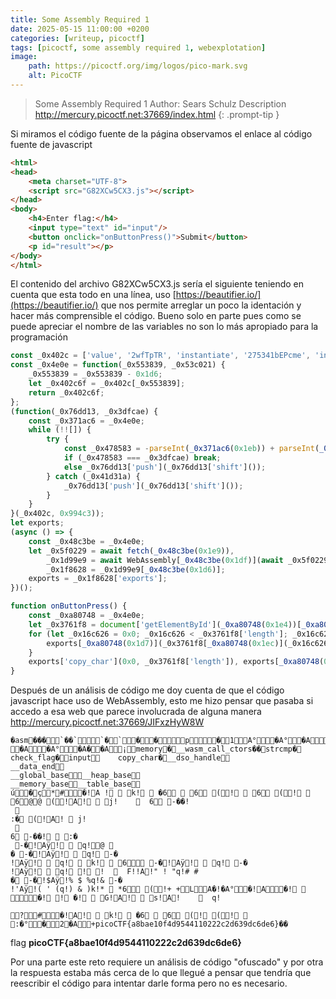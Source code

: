 ```yaml
---
title: Some Assembly Required 1
date: 2025-05-15 11:00:00 +0200
categories: [writeup, picoctf]
tags: [picoctf, some assembly required 1, webexplotation]     
image:
    path: https://picoctf.org/img/logos/pico-mark.svg
    alt: PicoCTF
---
```


>Some Assembly Required 1
Author: Sears Schulz
Description
http://mercury.picoctf.net:37669/index.html
{: .prompt-tip }


Si miramos el código fuente de la página observamos el enlace al código fuente de javascript 

``` html
<html>
<head>
	<meta charset="UTF-8">
	<script src="G82XCw5CX3.js"></script>
</head>
<body>
	<h4>Enter flag:</h4>
	<input type="text" id="input"/>
	<button onclick="onButtonPress()">Submit</button>
	<p id="result"></p>
</body>
</html>
```

El contenido del archivo G82XCw5CX3.js sería el siguiente teniendo en cuenta que esta todo en una línea, uso [https://beautifier.io/](https://beautifier.io/) que nos permite arreglar un poco la identación y hacer más comprensible el código. Bueno solo en parte pues
como se puede apreciar el nombre de las variables no son lo más apropiado para la programación

``` javascript
const _0x402c = ['value', '2wfTpTR', 'instantiate', '275341bEPcme', 'innerHTML', '1195047NznhZg', '1qfevql', 'input', '1699808QuoWhA', 'Correct!', 'check_flag', 'Incorrect!', './JIFxzHyW8W', '23SMpAuA', '802698XOMSrr', 'charCodeAt', '474547vVoGDO', 'getElementById', 'instance', 'copy_char', '43591XxcWUl', '504454llVtzW', 'arrayBuffer', '2NIQmVj', 'result'];
const _0x4e0e = function(_0x553839, _0x53c021) {
    _0x553839 = _0x553839 - 0x1d6;
    let _0x402c6f = _0x402c[_0x553839];
    return _0x402c6f;
};
(function(_0x76dd13, _0x3dfcae) {
    const _0x371ac6 = _0x4e0e;
    while (!![]) {
        try {
            const _0x478583 = -parseInt(_0x371ac6(0x1eb)) + parseInt(_0x371ac6(0x1ed)) + -parseInt(_0x371ac6(0x1db)) * -parseInt(_0x371ac6(0x1d9)) + -parseInt(_0x371ac6(0x1e2)) * -parseInt(_0x371ac6(0x1e3)) + -parseInt(_0x371ac6(0x1de)) * parseInt(_0x371ac6(0x1e0)) + parseInt(_0x371ac6(0x1d8)) * parseInt(_0x371ac6(0x1ea)) + -parseInt(_0x371ac6(0x1e5));
            if (_0x478583 === _0x3dfcae) break;
            else _0x76dd13['push'](_0x76dd13['shift']());
        } catch (_0x41d31a) {
            _0x76dd13['push'](_0x76dd13['shift']());
        }
    }
}(_0x402c, 0x994c3));
let exports;
(async () => {
    const _0x48c3be = _0x4e0e;
    let _0x5f0229 = await fetch(_0x48c3be(0x1e9)),
        _0x1d99e9 = await WebAssembly[_0x48c3be(0x1df)](await _0x5f0229[_0x48c3be(0x1da)]()),
        _0x1f8628 = _0x1d99e9[_0x48c3be(0x1d6)];
    exports = _0x1f8628['exports'];
})();

function onButtonPress() {
    const _0xa80748 = _0x4e0e;
    let _0x3761f8 = document['getElementById'](_0xa80748(0x1e4))[_0xa80748(0x1dd)];
    for (let _0x16c626 = 0x0; _0x16c626 < _0x3761f8['length']; _0x16c626++) {
        exports[_0xa80748(0x1d7)](_0x3761f8[_0xa80748(0x1ec)](_0x16c626), _0x16c626);
    }
    exports['copy_char'](0x0, _0x3761f8['length']), exports[_0xa80748(0x1e7)]() == 0x1 ? document[_0xa80748(0x1ee)](_0xa80748(0x1dc))[_0xa80748(0x1e1)] = _0xa80748(0x1e6) : document[_0xa80748(0x1ee)](_0xa80748(0x1dc))[_0xa80748(0x1e1)] = _0xa80748(0x1e8);
}
```

Después de un análisis de código me doy cuenta de que el código javascript hace uso de WebAssembly, esto me hizo pensar que pasaba si
accedo a esa web que parece involucrada de alguna manera http://mercury.picoctf.net:37669/JIFxzHyW8W

```
�asm���`��``�`��p�1A°�A°�A�A°
�A�A°�A��A¡memory�__wasm_call_ctors��strcmp�
check_flag�input	copy_char�__dso_handle
__data_end
__global_base__heap_base
__memory_base__table_base
ú�ç*#�!A !  k!  �6  6 (!  6 (!  6@@ (!A!  j!	  	6 -��!
  
:� (!A!  j!
  
6 -��!  :�
 -�!Aÿ!  q!@ 
� -�!Aÿ!  q! -�
!Aÿ!  q!  k!  6 -�!Aÿ!  q! -�
!Aÿ!  q! ! !    F!!A!" ! "q!# #
� -�!$Aÿ!% $ %q!& -�
!'Aÿ!( ' (q!) & )k!*  *6 (!+ +LA�!�A°�!A�!  �! ! �!  G!A!  s!A!	  	q!
 
?#�!A!  k!  �6  6 (! (!  :�°�2�A+picoCTF{a8bae10f4d9544110222c2d639dc6de6}��
```
flag **picoCTF{a8bae10f4d9544110222c2d639dc6de6}**

Por una parte este reto requiere un análisis de código "ofuscado" y por otra la respuesta estaba más cerca de lo que llegué a pensar
que tendría que reescribir el código para intentar darle forma pero no es necesario.  